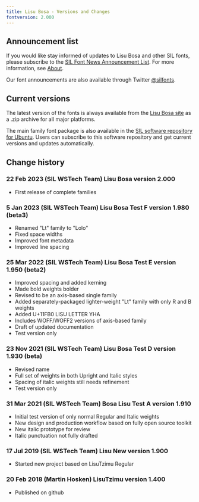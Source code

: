 ```yaml
---
title: Lisu Bosa - Versions and Changes
fontversion: 2.000
---
```


## Announcement list

If you would like stay informed of updates to Lisu Bosa and other SIL fonts, please subscribe to the [SIL Font News Announcement List](https://groups.google.com/a/groups.sil.org/forum/#!forum/sil-font-news). For more information, see [About](about.md).

Our font announcements are also available through Twitter [\@silfonts](http://twitter.com/silfonts).

## Current versions

The latest version of the fonts is always available from the [Lisu Bosa site](https://software.sil.org/lisubosa/) as a .zip archive for all major platforms.

The main family font package is also available in the [SIL software repository for Ubuntu](https://packages.sil.org/). Users can subscribe to this software repository and get current versions and updates automatically.

## Change history

### 22 Feb 2023 (SIL WSTech Team) Lisu Bosa version 2.000

- First release of complete families

### 5 Jan 2023 (SIL WSTech Team) Lisu Bosa Test F version 1.980 (beta3)

- Renamed "Lt" family to "Lolo"
- Fixed space widths
- Improved font metadata
- Improved line spacing

### 25 Mar 2022 (SIL WSTech Team) Lisu Bosa Test E version 1.950 (beta2)

- Improved spacing and added kerning
- Made bold weights bolder
- Revised to be an axis-based single family
- Added separately-packaged lighter-weight "Lt" family with only R and B weights
- Added U+11FB0 LISU LETTER YHA
- Includes WOFF/WOFF2 versions of axis-based family
- Draft of updated documentation
- Test version only

### 23 Nov 2021 (SIL WSTech Team) Lisu Bosa Test D version 1.930 (beta)

- Revised name
- Full set of weights in both Upright and Italic styles
- Spacing of italic weights still needs refinement
- Test version only

### 31 Mar 2021 (SIL WSTech Team) Bosa Lisu Test A version 1.910

- Initial test version of only normal Regular and Italic weights
- New design and production workflow based on fully open source toolkit
- New italic prototype for review
- Italic punctuation not fully drafted

### 17 Jul 2019 (SIL WSTech Team) Lisu New version 1.900

- Started new project based on LisuTzimu Regular

### 20 Feb 2018 (Martin Hosken) LisuTzimu version 1.400

- Published on github
